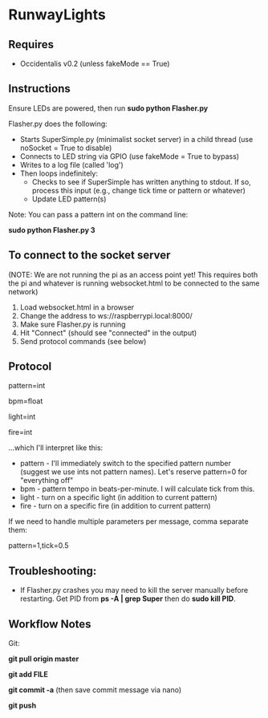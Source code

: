 RunwayLights
============

Requires
--------
* Occidentalis v0.2 (unless fakeMode == True)

Instructions
------------
Ensure LEDs are powered, then run **sudo python Flasher.py**

Flasher.py does the following:
* Starts SuperSimple.py (minimalist socket server) in a child thread (use noSocket = True to disable)
* Connects to LED string via GPIO (use fakeMode = True to bypass)
* Writes to a log file (called 'log')
* Then loops indefinitely:
  * Checks to see if SuperSimple has written anything to stdout. If so, process this input (e.g., change tick time or pattern or whatever)
  * Update LED pattern(s)

Note: You can pass a pattern int on the command line:

**sudo python Flasher.py 3**

To connect to the socket server
-------------------------------

(NOTE: We are not running the pi as an access point yet! This requires both the pi and whatever is running websocket.html to be connected to the same network)

1. Load websocket.html in a browser
2. Change the address to ws://raspberrypi.local:8000/
3. Make sure Flasher.py is running
4. Hit "Connect" (should see "connected" in the output)
5. Send protocol commands (see below)


Protocol
--------
pattern=int

bpm=float

light=int

fire=int

...which I'll interpret like this:

* pattern - I'll immediately switch to the specified pattern number (suggest we use ints not pattern names). Let's reserve pattern=0 for "everything off"
* bpm - pattern tempo in beats-per-minute. I will calculate tick from this.
* light - turn on a specific light (in addition to current pattern)
* fire - turn on a specific fire (in addition to current pattern)

If we need to handle multiple parameters per message, comma separate them:

pattern=1,tick=0.5

Troubleshooting:
----------------
* If Flasher.py crashes you may need to kill the server manually before restarting. Get PID from **ps -A | grep Super** then do **sudo kill PID**.

Workflow Notes
--------------
Git:

**git pull origin master**

**git add FILE**

**git commit -a** (then save commit message via nano)

**git push**


